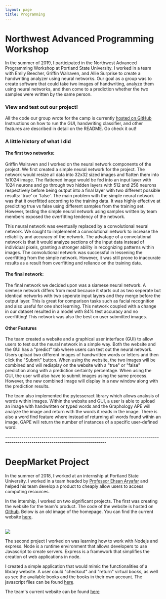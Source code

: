 ```yaml
---
layout: page
title: Programming
---
```


<h1>Northwest Advanced Programming Workshop</h1>

In the summer of 2019, I participated in the Northwest Advanced Programming Workshop at Portland State University. I worked in a team with Emily Beecher, Griffin Walraven, and Allie Surprise to create a handwriting analyzer using neural networks. Our goal as a group was to create software that could take two images of handwriting, analyze them using neural networks, and then come to a prediction whether the two samples were written by the same person. 

<h3>View and test out our project!</h3>

All the code our group wrote for the camp is currently <a href = "https://github.com/patrickhuang112/HandwritingClassifier">hosted on GitHub</a> Instructions on how to run the GUI, handwriting classifier, and other features are described in detail on the README. Go check it out!


<h3>A little history of what I did</h3>
<h4>The first two networks:</h4>
Griffin Walraven and I worked on the neural network components of the project. We first created a simple neural network for the project. The network would resize all data into 32x32 sized images and flatten them into 1x1024 image. The flattened image would be fed into an input layer with 1024 neurons and go through two hidden layers with 512 and 256 neurons respectively before being output into a final layer with two different possible results: 'true' or 'false'. The main problem with the simple neural network was that it overfitted according to the training data. It was highly effective at predicting true vs false using different samples from the training set. However, testing the simple neural network using samples written by team members exposed the overfitting tendency of the network.

This neural network was eventually replaced by a convolutional neural network. We sought to implemenet a convolutional network to increase the reliability and accuracy of the network. The advatage of a convolutional network is that it would analyze sections of the input data instead of individual pixels, granting a stronger ability in recognizing patterns within images. The convolutional network was successful in lessening the overfitting from the simple network. However, it was still prone to inaccurate results as a result from overfitting and reliance on the training data.

<h4>The final network:</h4>
The final network we decided upon was a siamese neural network. A siemese network differs from most because it starts out as two seperate but identical networks with two seperate input layers and they merge before the output layer. This is great for comparison tasks such as facial recognition and also useful for one shot learning. This network coupled with a change in our dataset resulted in a model with 84% test accuracy and no overfitting! This network was also the best on user submitted images.

<h4>Other Features</h4>
The team created a website and a graphical user interface (GUI) to allow users to test out the neural network in a simple way. Both the website and the GUI has a "predict" tab where users can test out the neural network. Users upload two different images of handwritten words or letters and then click the "Submit" button. When using the website, the two images will be combined and will redisplay on the website with a "true" or "false" prediction along with a prediction certainty percentage. When using the GUI, the user will also have to submit images using the same process. However, the new combined image will display in a new window along with the prediction results.

The team also implemented the pytesseract library which allows analysis of words within images. Within the website and GUI, a user is able to upload an image with handwritten or typed words and the Graphology APE will analyze the image and return with the words it reads in the image. There is also a word find feature where instead of returning all words found within an image, GAPE will return the number of instances of a specific user-defined word.

<b>------------------------------------------------------------------------------------------------------------------------------</b>


<h1>DeepMarket Project</h1>

In the summer of 2018, I worked at an internship at Portland State University. I worked in a team headed by <a href = "http://web.cecs.pdx.edu/~aryafare/">Professor Ehsan Aryafar</a> and helped his team develop a product to cheaply allow users to access computing resources. 

In the intership, I worked on two significant projects. The first was creating the website for the team's product. The code of the website is hosted on <a href = "https://github.com/shared-systems/website">Github</a>.  Below is an old image of the homepage. You can find the current website <a href = "https://deepmarket.cs.pdx.edu/">here</a>.

<Br/>
<img src = "https://allaboutpatrick.files.wordpress.com/2018/09/home_page.png?ssl=1&w=450" style="margin:auto;"/>
<br />

The second project I worked on was learning how to work with Nodejs and express. Node is a runtime environment that allows developers to use Javascript to create servers. Express is a framework that simplifies the creation of web applications in node. 

I created a simple application that would mimic the functionalities of a library website. A user could "checkout" and "return" virtual books, as well as see the available books and the books in their own account. The javascript files can be found <a href ="https://github.com/patrickhuang112/library_app">here</a>.

The team's current website can be found <a href = "https://deepmarket.cs.pdx.edu/">here</a>





